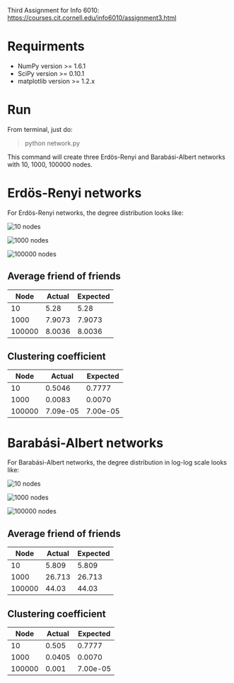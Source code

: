Third Assignment for Info 6010: https://courses.cit.cornell.edu/info6010/assignment3.html

Requirments
===

* NumPy version >= 1.6.1
* SciPy version >= 0.10.1
* matplotlib version >= 1.2.x

Run
===

From terminal, just do:

> python network.py

This command will create three Erdös-Renyi and Barabási-Albert networks with
10, 1000, 100000 nodes.

Erdös-Renyi networks
===

For Erdös-Renyi networks, the degree distribution looks like:

![10 nodes](https://raw.github.com/saeed-abdullah/info-6010-assignment-3/master/images/erdos_renyi_10_nodes.png "Erdös-Renyi network with 10 nodes")

![1000 nodes](https://raw.github.com/saeed-abdullah/info-6010-assignment-3/master/images/erdos_renyi_1000_nodes.png "Erdös-Renyi network with 1000 nodes")

![100000 nodes](https://raw.github.com/saeed-abdullah/info-6010-assignment-3/master/images/erdos_renyi_100000_nodes.png "Erdös-Renyi network with 100000 nodes")


Average friend of friends
----

| Node  | Actual | Expected |
| ----- | ------ | -------- |
| 10    |  5.28  |   5.28   |
| 1000  | 7.9073 | 7.9073 |
|100000 | 8.0036 | 8.0036 |

Clustering coefficient
---

| Node  | Actual | Expected |
| ----- | ------ | -------- |
|  10   | 0.5046 | 0.7777   |
| 1000  | 0.0083 | 0.0070  |
| 100000 |7.09e-05 | 7.00e-05 |

Barabási-Albert networks
===

For Barabási-Albert networks, the degree distribution in log-log scale looks like:

![10 nodes](https://raw.github.com/saeed-abdullah/info-6010-assignment-3/master/images/barbasi_albert_10_nodes.png "Barabási-Albert network with 10 nodes")

![1000 nodes](https://raw.github.com/saeed-abdullah/info-6010-assignment-3/master/images/barbasi_albert_1000_nodes.png "Barabási-Albert network with 1000 nodes")

![100000 nodes](https://raw.github.com/saeed-abdullah/info-6010-assignment-3/master/images/barbasi_albert_100000_nodes.png "Barabási-Albert network with 100000 nodes")


Average friend of friends
----

| Node  | Actual | Expected |
| ----- | ------ | -------- |
| 10    |  5.809 |   5.809  |
| 1000  | 26.713 | 26.713  |
|100000 | 44.03 | 44.03 |

Clustering coefficient
---

| Node  | Actual | Expected |
| ----- | ------ | -------- |
|  10   | 0.505  | 0.7777   |
| 1000  | 0.0405 | 0.0070  |
| 100000 | 0.001 | 7.00e-05 |


